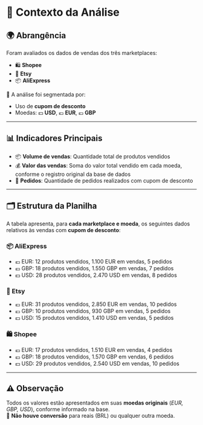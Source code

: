 # 📌 Contexto da Análise

## 🌍 Abrangência

Foram avaliados os dados de vendas dos três marketplaces:

- 🛍️ **Shopee**
- 🎨 **Etsy**
- 📦 **AliExpress**

📎 A análise foi segmentada por:
- Uso de **cupom de desconto**
- Moedas: 💵 **USD**, 💶 **EUR**, 💷 **GBP**

---

## 📊 Indicadores Principais

- 📦 **Volume de vendas**: Quantidade total de produtos vendidos  
- 💰 **Valor das vendas**: Soma do valor total vendido em cada moeda, conforme o registro original da base de dados  
- 🧾 **Pedidos**: Quantidade de pedidos realizados com cupom de desconto  

---

## 🗂️ Estrutura da Planilha

A tabela apresenta, para **cada marketplace e moeda**, os seguintes dados relativos às vendas com **cupom de desconto**:

### 📦 AliExpress
- 💶 EUR: 12 produtos vendidos, 1.100 EUR em vendas, 5 pedidos  
- 💷 GBP: 18 produtos vendidos, 1.550 GBP em vendas, 7 pedidos  
- 💵 USD: 28 produtos vendidos, 2.470 USD em vendas, 8 pedidos  

### 🎨 Etsy
- 💶 EUR: 31 produtos vendidos, 2.850 EUR em vendas, 10 pedidos  
- 💷 GBP: 10 produtos vendidos, 930 GBP em vendas, 5 pedidos  
- 💵 USD: 15 produtos vendidos, 1.410 USD em vendas, 5 pedidos  

### 🛍️ Shopee
- 💶 EUR: 17 produtos vendidos, 1.510 EUR em vendas, 4 pedidos  
- 💷 GBP: 18 produtos vendidos, 1.570 GBP em vendas, 6 pedidos  
- 💵 USD: 29 produtos vendidos, 2.540 USD em vendas, 10 pedidos  

---

## ⚠️ Observação

Todos os valores estão apresentados em suas **moedas originais** (*EUR, GBP, USD*), conforme informado na base.  
💱 **Não houve conversão** para reais (BRL) ou qualquer outra moeda.
